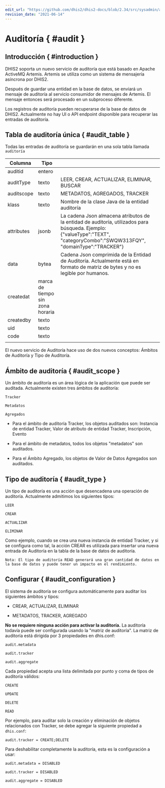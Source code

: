 ```yaml
---
edit_url: "https://github.com/dhis2/dhis2-docs/blob/2.34/src/sysadmin/audit.md"
revision_date: "2021-06-14"
---
```


# Auditoría { #audit }

## Introducción { #introduction }

DHIS2 soporta un nuevo servicio de auditoría que está basado en Apache ActiveMQ Artemis. Artemis se utiliza como un sistema de mensajería asíncrona por DHIS2.

Después de guardar una entidad en la base de datos, se enviará un mensaje de auditoría al servicio consumidor de mensajes de Artemis. El mensaje entonces será procesado en un subproceso diferente.

Los registros de auditoría pueden recuperarse de la base de datos de DHIS2. Actualmente no hay UI o API endpoint disponible para recuperar las entradas de auditoría.

## Tabla de auditoría única { #audit_table }

Todas las entradas de auditoría se guardarán en una sola tabla llamada `auditoría`

| Columna | Tipo |  |  |
| --- | --- | --- | --- |
| auditid | entero |  |  |
| auditType | texto | LEER, CREAR, ACTUALIZAR, ELIMINAR, BUSCAR |  |
| auditscope | texto | METADATOS, AGREGADOS, TRACKER |  |
| klass | texto | Nombre de la clase Java de la entidad auditoría |  |
| attributes | jsonb | La cadena Json almacena atributos de la entidad de auditoría, utilizados para búsqueda. Ejemplo: {"valueType":"TEXT", "categoryCombo":"SWQW313FQY", "domainType":"TRACKER"} |  |
| data | bytea | Cadena Json comprimida de la Entidad de Auditoría. Actualmente está en formato de matriz de bytes y no es legible por humanos. |  |
| createdat | marca de tiempo sin zona horaria |  |  |
| createdby | texto |  |  |
| uid | texto |  |  |
| code | texto |  |  |
|  |  |

El nuevo servicio de Auditoría hace uso de dos nuevos conceptos: Ámbitos de Auditoría y Tipo de Auditoría.

## Ámbito de auditoría { #audit_scope }

Un ámbito de auditoría es un área lógica de la aplicación que puede ser auditada. Actualmente existen tres ámbitos de auditoría:

```
Tracker

Metadatos

Agregados
```

-   Para el ámbito de auditoría Tracker, los objetos auditados son: Instancia de entidad Tracker, Valor de atributo de entidad Tracker, Inscripción, Evento

-   Para el ámbito de metadatos, todos los objetos "metadatos" son auditados.

-   Para el Ámbito Agregado, los objetos de Valor de Datos Agregados son auditados.

## Tipo de auditoría { #audit_type }

Un tipo de auditoría es una acción que desencadena una operación de auditoría. Actualmente admitimos los siguientes tipos:

```
LEER

CREAR

ACTUALIZAR

ELIMINAR
```

Como ejemplo, cuando se crea una nueva instancia de entidad Tracker, y si se configura como tal, la acción CREAR es utilizada para insertar una nueva entrada de Auditoría en la tabla de la base de datos de auditoría.

`Nota: El tipo de auditoría READ generará una gran cantidad de datos en la base de datos y puede tener un impacto en el rendimiento.`

## Configurar { #audit_configuration }

El sistema de auditoría se configura automáticamente para auditar los siguientes ámbitos y tipos:

-   CREAR, ACTUALIZAR, ELIMINAR

-   METADATOS, TRACKER, AGREGADO

**No se requiere ninguna acción para activar la auditoría.** La auditoría todavía puede ser configurada usando la "matriz de auditoría". La matriz de auditoría está dirigida por 3 propiedades en dhis.conf:

```
audit.metadata

audit.tracker

audit.aggregate
```

Cada propiedad acepta una lista delimitada por punto y coma de tipos de auditoría válidos:

```
CREATE

UPDATE

DELETE

READ
```

Por ejemplo, para auditar solo la creación y eliminación de objetos relacionados con Tracker, se debe agregar la siguiente propiedad a `dhis.conf`:

```
audit.tracker = CREATE;DELETE
```

Para deshabilitar completamente la auditoría, esta es la configuración a usar:

```
audit.metadata = DISABLED

audit.tracker = DISABLED

audit.aggregate = DISABLED
```
